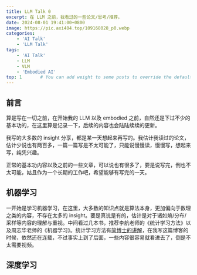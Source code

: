 ```yaml
---
title: LLM Talk 0
excerpt: 在 LLM 之前，我看过的一些论文/思考/推荐。
date: 2024-08-01 19:41:00+0800
image: https://pic.axi404.top/109168028_p0.webp
categories:
    - 'AI Talk'
    - 'LLM Talk'
tags:
    - 'AI Talk'
    - LLM
    - VLM
    - 'Embodied AI'
top: 1       # You can add weight to some posts to override the default sorting (date descending)
---
```


## 前言

算是写在一切之前，在开始我的 LLM 以及 embodied 之前，自然还是下过不少的基本功的，在这里算是记录一下，后续的内容也会陆陆续续的更新。

我写的大多数的 insight 分享，都是某一天想起来再写的。我估计我读过的论文，估计少说也有两百多，一篇一篇写是不太可能了，只能说慢慢读，慢慢写，想起来写，纯凭兴趣。

正常的基本功内容以及之前的一些文章，可以说也有很多了，要是说写完，倒也不太可能，姑且作为一个长期的工作吧，希望能够有写完的一天。

## 机器学习

一开始是学习机器学习，在这里，大多数的知识点就是算法本身，更加偏向于数理之类的内容，不存在太多的 insight。要是真说是有的，估计是对于诸如熵/分布/采样等内容的理解与重视。中间看过几本书，推荐李航老师的《统计学习方法》以及周志华老师的《机器学习》。统计学习方法有[简博士的讲解](https://space.bilibili.com/406882224)，在我写这篇博客的时候，依然还在连载，不过事实上到了后面，一些内容很容易就看进去了，倒是不太需要视频。

## 深度学习